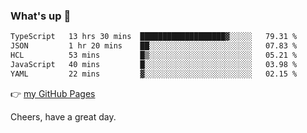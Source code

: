 ### What's up 👋

<!--START_SECTION:waka-->

```txt
TypeScript   13 hrs 30 mins  ███████████████████▓░░░░░   79.31 %
JSON         1 hr 20 mins    ██░░░░░░░░░░░░░░░░░░░░░░░   07.83 %
HCL          53 mins         █▒░░░░░░░░░░░░░░░░░░░░░░░   05.21 %
JavaScript   40 mins         █░░░░░░░░░░░░░░░░░░░░░░░░   03.98 %
YAML         22 mins         ▓░░░░░░░░░░░░░░░░░░░░░░░░   02.15 %
```

<!--END_SECTION:waka-->

👉 [my GitHub Pages](https://ykzhukian.github.io)

Cheers, have a great day.

